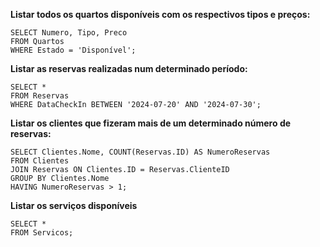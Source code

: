 **Listar todos os quartos disponíveis com os respectivos tipos e preços:**
```
SELECT Numero, Tipo, Preco 
FROM Quartos 
WHERE Estado = 'Disponível';
```


**Listar as reservas realizadas num determinado período:**
```
SELECT * 
FROM Reservas 
WHERE DataCheckIn BETWEEN '2024-07-20' AND '2024-07-30';
```


**Listar os clientes que fizeram mais de um determinado número de reservas:**
```
SELECT Clientes.Nome, COUNT(Reservas.ID) AS NumeroReservas 
FROM Clientes 
JOIN Reservas ON Clientes.ID = Reservas.ClienteID 
GROUP BY Clientes.Nome 
HAVING NumeroReservas > 1;
```
**Listar os serviços disponíveis**

```
SELECT * 
FROM Servicos;
```
